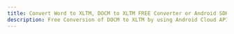 ---title: Convert Word to XLTM, DOCM to XLTM FREE Converter or Android SDKdescription: Free Conversion of DOCM to XLTM by using Android Cloud APIs & SDKs. Also Create, Edit & Render Microsoft Word & OpenOffice documents in the Cloud.---